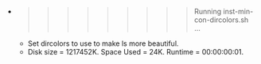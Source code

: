 * >>>>>>>>> Running inst-min-con-dircolors.sh ...
  * Set dircolors to use  to make ls more beautiful.
  * Disk size = 1217452K. Space Used = 24K. Runtime = 00:00:00:01.
